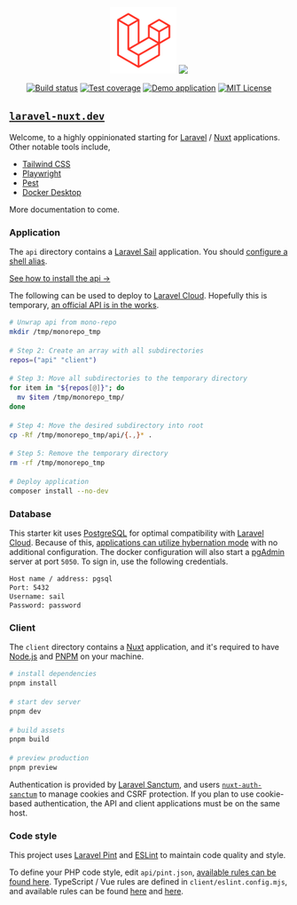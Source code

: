 <p align="center">
<img src="https://raw.githubusercontent.com/laravel/art/refs/heads/master/laravel-logo.svg" width="120px" />
<img src="https://nuxt.com/assets/design-kit/icon-green.svg" width="120px" />
</p>

<p align="center">
<a href="https://github.com/scottbedard/laravel-nuxt/actions/workflows/build.yml" target="__blank"><img src="https://github.com/scottbedard/laravel-nuxt/actions/workflows/build.yml/badge.svg" alt="Build status"></a>
<a href="https://codecov.io/gh/scottbedard/laravel-nuxt"><img src="https://codecov.io/gh/scottbedard/laravel-nuxt/branch/monorepo/graph/badge.svg?token=weroiw630X" alt="Test coverage"></a>
<a href="https://laravel-nuxt.dev" target="__blank"><img src="https://img.shields.io/badge/demo-laravel--nuxt.dev-blue" alt="Demo application"></a>
<a href="https://laravel.com/docs/12.x/license" target="__blank"><img src="https://img.shields.io/badge/license-MIT-blue" alt="MIT License" /></a>
</p>

## [`laravel-nuxt.dev`](https://laravel-nuxt.dev)

Welcome, to a highly oppinionated starting for [Laravel](https://laravel.com/) / [Nuxt](https://nuxt.com/) applications. Other notable tools include,

- [Tailwind CSS](https://tailwindcss.com/)
- [Playwright](https://playwright.dev/)
- [Pest](https://pestphp.com/)
- [Docker Desktop](https://www.docker.com/)

More documentation to come.

### Application

The `api` directory contains a [Laravel Sail](https://laravel.com/docs/11.x/sail#main-content) application. You should [configure a shell alias](https://laravel.com/docs/12.x/sail#configuring-a-shell-alias).

[See how to install the api &rarr;](https://laravel.com/docs/12.x/sail#installing-sail-into-existing-applications)

The following can be used to deploy to [Laravel Cloud](https://cloud.laravel.com/).
Hopefully this is temporary, [an official API is in the works](https://cloud.laravel.com/docs/knowledge-base/monorepo-support).

```sh
# Unwrap api from mono-repo
mkdir /tmp/monorepo_tmp

# Step 2: Create an array with all subdirectories
repos=("api" "client")

# Step 3: Move all subdirectories to the temporary directory
for item in "${repos[@]}"; do
  mv $item /tmp/monorepo_tmp/
done

# Step 4: Move the desired subdirectory into root
cp -Rf /tmp/monorepo_tmp/api/{.,}* .

# Step 5: Remove the temporary directory
rm -rf /tmp/monorepo_tmp

# Deploy application
composer install --no-dev
```

### Database

This starter kit uses [PostgreSQL](https://www.postgresql.org/) for optimal compatibility with [Laravel Cloud](https://cloud.laravel.com/). Because of this, [applications can utilize hybernation mode](https://cloud.laravel.com/docs/compute#hibernation) with no additional configuration. The docker configuration will also start a [pgAdmin](https://www.pgadmin.org/) server at port `5050`. To sign in, use the following credentials.

```
Host name / address: pgsql
Port: 5432
Username: sail
Password: password
```

### Client

The `client` directory contains a [Nuxt](https://nuxt.com/) application, and it's
required to have [Node.js](https://nodejs.org/) and [PNPM](https://pnpm.io/) on
your machine.

```sh
# install dependencies
pnpm install

# start dev server
pnpm dev

# build assets
pnpm build

# preview production
pnpm preview
```

Authentication is provided by [Laravel Sanctum](https://laravel.com/docs/12.x/sanctum), and users [`nuxt-auth-sanctum`](https://manchenkoff.gitbook.io/nuxt-auth-sanctum) to manage cookies and CSRF protection. If you plan to use cookie-based authentication, the API and client applications must be on the same host.

### Code style

This project uses [Laravel Pint](https://laravel.com/docs/12.x/pint) and [ESLint](https://eslint.org/) to maintain code quality and style. 

To define your PHP code style, edit `api/pint.json`, [available rules can be found here](https://mlocati.github.io/php-cs-fixer-configurator). TypeScript / Vue rules are defined in `client/eslint.config.mjs`, and available rules can be found [here](https://eslint.org/docs/latest/rules/) and [here](https://eslint.style/).


